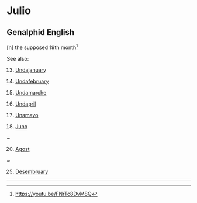 # Julio
## Genalphid English

[n] the supposed 19th month[^1]

[^1]: <https://youtu.be/FNrTc8DvM8Q>

See also:

13. [Undajanuary](undajanuary.md)

14. [Undafebruary](undafebruary.md)

15. [Undamarche](undamarche.md)

16. [Undapril](undapril.md)

17. [Unamayo](unamayo.md)

18. [Juno](juno.md)

~

20. [Agost](agost.md)

~

25. [Desembruary](desembruary.md)

---